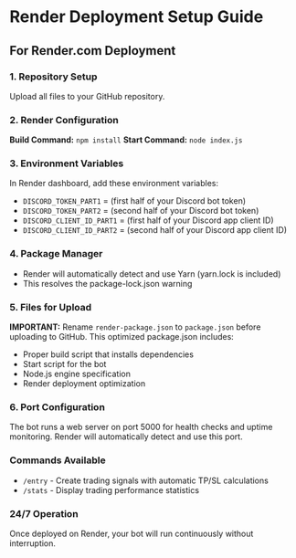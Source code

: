 # Render Deployment Setup Guide

## For Render.com Deployment

### 1. Repository Setup
Upload all files to your GitHub repository.

### 2. Render Configuration
**Build Command:** `npm install`
**Start Command:** `node index.js`

### 3. Environment Variables
In Render dashboard, add these environment variables:
- `DISCORD_TOKEN_PART1` = (first half of your Discord bot token)
- `DISCORD_TOKEN_PART2` = (second half of your Discord bot token)
- `DISCORD_CLIENT_ID_PART1` = (first half of your Discord app client ID)
- `DISCORD_CLIENT_ID_PART2` = (second half of your Discord app client ID)

### 4. Package Manager
- Render will automatically detect and use Yarn (yarn.lock is included)
- This resolves the package-lock.json warning

### 5. Files for Upload
**IMPORTANT:** Rename `render-package.json` to `package.json` before uploading to GitHub.
This optimized package.json includes:
- Proper build script that installs dependencies
- Start script for the bot
- Node.js engine specification
- Render deployment optimization

### 6. Port Configuration
The bot runs a web server on port 5000 for health checks and uptime monitoring.
Render will automatically detect and use this port.

### Commands Available
- `/entry` - Create trading signals with automatic TP/SL calculations
- `/stats` - Display trading performance statistics

### 24/7 Operation
Once deployed on Render, your bot will run continuously without interruption.
